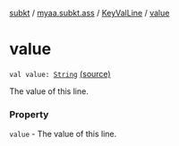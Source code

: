 [subkt](../../index.md) / [myaa.subkt.ass](../index.md) / [KeyValLine](index.md) / [value](./value.md)

# value

`val value: `[`String`](https://kotlinlang.org/api/latest/jvm/stdlib/kotlin/-string/index.html) [(source)](https://github.com/Myaamori/SubKt/blob/master/src/main/kotlin/myaa/subkt/ass/parser.kt#L251)

The value of this line.

### Property

`value` - The value of this line.